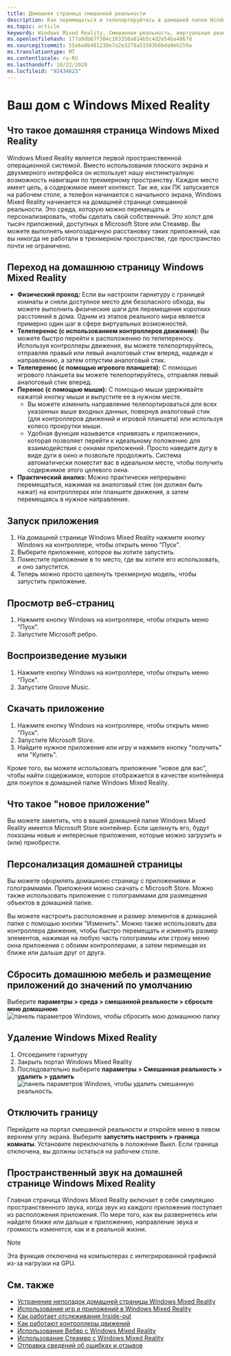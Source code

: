 ```yaml
---
title: Домашняя страница смешанной реальности
description: Как перемещаться и телепортируйтесь в домашней папке Windows Mixed Reality, запускать приложения и игры, персонализировать домашнюю страницу и изменять параметры визуального, звукового и голосового ввода.
ms.topic: article
keywords: Windows Mixed Reality, Смешанная реальность, виртуальная реальность, VR, MR, Домашняя страница, навигация, обход приложений, игры
ms.openlocfilehash: 177a9db67f304c163356a814b5c4d2e54ba4867d
ms.sourcegitcommit: 55a6a0b481238e7a2e3278a51583b6bda0eb259a
ms.translationtype: MT
ms.contentlocale: ru-RU
ms.lasthandoff: 10/22/2020
ms.locfileid: "92434623"
---
```

# <a name="your-windows-mixed-reality-home"></a>Ваш дом с Windows Mixed Reality

## <a name="what-is-the-windows-mixed-reality-home"></a>Что такое домашняя страница Windows Mixed Reality

Windows Mixed Reality является первой пространственной операционной системой. Вместо использования плоского экрана и двухмерного интерфейса он использует нашу инстинктуалную возможность навигации по трехмерному пространству. Каждое место имеет цель, а содержимое имеет контекст. Так же, как ПК запускается на рабочем столе, а телефон начинается с начального экрана, Windows Mixed Reality начинается на домашней странице смешанной реальности. Это среда, которую можно перемещать и персонализировать, чтобы сделать свой собственный. Это холст для тысяч приложений, доступных в Microsoft Store или Стеамвр. Вы можете выполнять многозадачную расстановку таких приложений, как вы никогда не работали в трехмерном пространстве, где пространство почти не ограничено.

## <a name="move-through-the-windows-mixed-reality-home"></a>Переход на домашнюю страницу Windows Mixed Reality

* **Физический проход:** Если вы настроили гарнитуру с границей комнаты и сняли доступное место для безопасного обхода, вы можете выполнить физические шаги для перемещения коротких расстояний в дома. Одним из этапов реального мира является примерно один шаг в сфере виртуальных возможностей.
* **Телеперенос (с использованием контроллеров движения):** Вы можете быстро перейти к расположению по телепереносу. Используя контроллеры движения, вы можете телепортируйтесь, отправляя правый или левый аналоговый стик вперед, надежде к направлению, а затем отпустим аналоговый стик.
* **Телеперенос (с помощью игрового планшета):** С помощью игрового планшета вы можете телепортируйтесь, отправляя левый аналоговый стик вперед.
* **Перенос (с помощью мыши):** С помощью мыши удерживайте нажатой кнопку мыши и выпустите ее в нужном месте.
  * Вы можете изменить направление телепортироваться для всех указанных выше входных данных, повернув аналоговый стик (для контроллеров движений и игровой планшета) или используя колесо прокрутки мыши.
  * Удобная функция называется «привязать к приложению», которая позволяет перейти к идеальному положению для взаимодействия с окнами приложений. Просто наведите дугу в виде дуги в окно и позвольте продолжить. Система автоматически поместит вас в идеальном месте, чтобы получить содержимое этого целевого окна.
* **Практический анализ:** Можно практически непрерывно перемещаться, нажимая на аналоговый стик (он должен быть нажат) на контроллерах или планшете движения, а затем перемещаясь в нужное направление.

## <a name="launch-an-app"></a>Запуск приложения

1. На домашней странице Windows Mixed Reality нажмите кнопку Windows на контроллере, чтобы открыть меню "Пуск".
2. Выберите приложение, которое вы хотите запустить.
3. Поместите приложение в то место, где вы хотите его использовать, и оно запустится.
4. Теперь можно просто щелкнуть трехмерную модель, чтобы запустить приложение.

## <a name="browse-the-web"></a>Просмотр веб-страниц

1. Нажмите кнопку Windows на контроллере, чтобы открыть меню "Пуск".
2. Запустите Microsoft ребро.

## <a name="play-music"></a>Воспроизведение музыки

1. Нажмите кнопку Windows на контроллере, чтобы открыть меню "Пуск".
2. Запустите Groove Music.

## <a name="download-an-app"></a>Скачать приложение

1. Нажмите кнопку Windows на контроллере, чтобы открыть меню "Пуск".
2. Запустите Microsoft Store.
3. Найдите нужное приложение или игру и нажмите кнопку "получить" или "Купить".

Кроме того, вы можете использовать приложение "новое для вас", чтобы найти содержимое, которое отображается в качестве контейнера для покупок в домашней папке Windows Mixed Reality.

## <a name="what-is-the-new-for-you-app"></a>Что такое "новое приложение"

Вы можете заметить, что в вашей домашней папке Windows Mixed Reality имеется Microsoft Store контейнер. Если щелкнуть его, будут показаны новые и интересные приложения, которые можно загрузить и (или) приобрести.

## <a name="personalize-my-home"></a>Персонализация домашней страницы

Вы можете оформлять домашнюю страницу с приложениями и голограммами. Приложения можно скачать с Microsoft Store. Можно также использовать приложение с голограммами для размещения объектов в домашней папке.

Вы можете настроить расположение и размер элементов в домашней папке с помощью кнопки "Изменить". Можно также использовать два контроллера движения, чтобы быстро перемещать и изменять размер элементов, нажимая на любую часть голограммы или строку меню окна приложения с обоими контроллерами, а затем перемещая их ближе или дальше друг от друга.

## <a name="reset-my-homes-furniture-and-app-placement-back-to-default"></a>Сбросить домашнюю мебель и размещение приложений до значений по умолчанию

Выберите **параметры > среда > смешанной реальности > сбросьте мою домашнюю** ![ панель параметров Windows, чтобы сбросить мою домашнюю папку](images/1050px-environmentreset.png)

## <a name="uninstall-windows-mixed-reality"></a>Удаление Windows Mixed Reality

1. Отсоедините гарнитуру
2. Закрыть портал Windows Mixed Reality
3. Последовательно выберите **параметры > Смешанная реальность > удалить > удалить** ![ панель параметров Windows, чтобы удалить смешанную реальность.](images/1050px-uninstall2.png)

## <a name="turn-off-the-boundary"></a>Отключить границу

Перейдите на портал смешанной реальности и откройте меню в левом верхнем углу экрана. Выберите **запустить настроить > граница комнаты**. Установите переключатель в положение Выкл. Если граница отключена, вы должны остаться на рабочем столе.

## <a name="spatial-sound-in-the-windows-mixed-reality-home"></a>Пространственный звук на домашней странице Windows Mixed Reality

Главная страница Windows Mixed Reality включает в себя симуляцию пространственного звука, когда звук из каждого приложения поступает из расположения приложения. По мере того, как вы развернетесь или найдете ближе или дальше к приложению, направление звука и громкость изменятся, как и в реальной жизни. 

> [!NOTE]
> Эта функция отключена на компьютерах с интегрированной графикой из-за нагрузки на GPU.

## <a name="see-also"></a>См. также

* [Устранение неполадок домашней страницы Windows Mixed Reality](set-up-questions.md#my-controllers-arent-showing-in-my-windows-mixed-reality-home)
* [Использование игр и приложений в Windows Mixed Reality](using-games-and-apps-in-windows-mixed-reality.md)
* [Как работает отслеживание Inside-out](tracking-system.md)
* [Как работают контроллеры движений](controllers-in-wmr.md)
* [Использование Вебвр с Windows Mixed Reality](webvr.md)
* [Использование Стеамвр с Windows Mixed Reality](using-steamvr-with-windows-mixed-reality.md)
* [Отправка сведений об ошибках и отзывов](filing-feedback.md)
